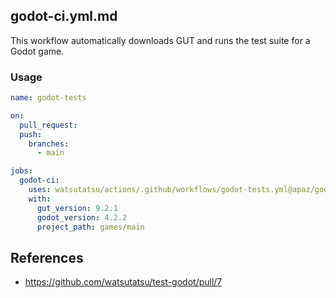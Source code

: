 ## godot-ci.yml.md

This workflow automatically downloads GUT and runs the test suite for a Godot game.

### Usage

```yaml
name: godot-tests

on:
  pull_request:
  push:
    branches:
      - main

jobs:
  godot-ci:
    uses: watsutatsu/actions/.github/workflows/godot-tests.yml@apaz/godot-tests-1
    with:
      gut_version: 9.2.1
      godot_version: 4.2.2
      project_path: games/main
```

## References
- https://github.com/watsutatsu/test-godot/pull/7
